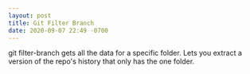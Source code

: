 ```yaml
---
layout: post
title: Git Filter Branch
date: 2020-09-07 22:49 -0700
---
```

git filter-branch gets all the data for a specific folder. Lets you extract a version of the repo's history that only has the one folder.